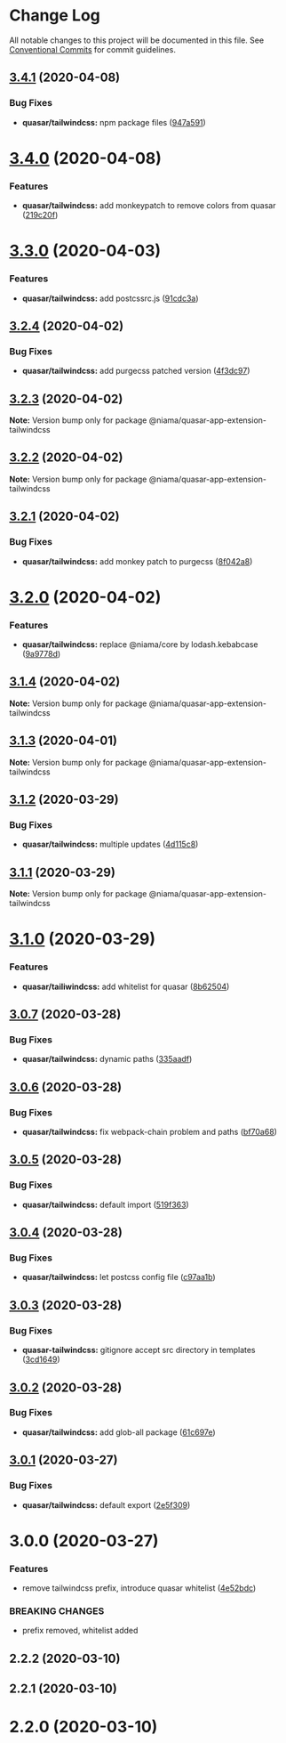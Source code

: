 # Change Log

All notable changes to this project will be documented in this file.
See [Conventional Commits](https://conventionalcommits.org) for commit guidelines.

## [3.4.1](https://github.com/niama-strategies/niama/compare/@niama/quasar-app-extension-tailwindcss@3.4.0...@niama/quasar-app-extension-tailwindcss@3.4.1) (2020-04-08)


### Bug Fixes

* **quasar/tailwindcss:** npm package files ([947a591](https://github.com/niama-strategies/niama/commit/947a591394c5890821f008f3b3455f8dd4fa9444))





# [3.4.0](https://github.com/niama-strategies/niama/compare/@niama/quasar-app-extension-tailwindcss@3.3.0...@niama/quasar-app-extension-tailwindcss@3.4.0) (2020-04-08)


### Features

* **quasar/tailwindcss:** add monkeypatch to remove colors from quasar ([219c20f](https://github.com/niama-strategies/niama/commit/219c20fe80310d3f2b2678d833f1da6c814e99ac))





# [3.3.0](https://github.com/niama-strategies/niama/compare/@niama/quasar-app-extension-tailwindcss@3.2.4...@niama/quasar-app-extension-tailwindcss@3.3.0) (2020-04-03)


### Features

* **quasar/tailwindcss:** add postcssrc.js ([91cdc3a](https://github.com/niama-strategies/niama/commit/91cdc3a1e8e6c1e35942cf344530054e60743b0b))





## [3.2.4](https://github.com/niama-strategies/niama/compare/@niama/quasar-app-extension-tailwindcss@3.2.3...@niama/quasar-app-extension-tailwindcss@3.2.4) (2020-04-02)


### Bug Fixes

* **quasar/tailwindcss:** add purgecss patched version ([4f3dc97](https://github.com/niama-strategies/niama/commit/4f3dc97b5bec52f60ec887802ba11f9b813afbec))





## [3.2.3](https://github.com/niama-strategies/niama/compare/@niama/quasar-app-extension-tailwindcss@3.2.2...@niama/quasar-app-extension-tailwindcss@3.2.3) (2020-04-02)

**Note:** Version bump only for package @niama/quasar-app-extension-tailwindcss





## [3.2.2](https://github.com/niama-strategies/niama/compare/@niama/quasar-app-extension-tailwindcss@3.2.1...@niama/quasar-app-extension-tailwindcss@3.2.2) (2020-04-02)

**Note:** Version bump only for package @niama/quasar-app-extension-tailwindcss





## [3.2.1](https://github.com/niama-strategies/niama/compare/@niama/quasar-app-extension-tailwindcss@3.2.0...@niama/quasar-app-extension-tailwindcss@3.2.1) (2020-04-02)


### Bug Fixes

* **quasar/tailwindcss:** add monkey patch to purgecss ([8f042a8](https://github.com/niama-strategies/niama/commit/8f042a8ab15f74e8f283cc4c4182290a5825f66f))





# [3.2.0](https://github.com/niama-strategies/niama/compare/@niama/quasar-app-extension-tailwindcss@3.1.4...@niama/quasar-app-extension-tailwindcss@3.2.0) (2020-04-02)


### Features

* **quasar/tailwindcss:** replace @niama/core by lodash.kebabcase ([9a9778d](https://github.com/niama-strategies/niama/commit/9a9778df2ea177eddb27abcf21e84dbab0848b82))





## [3.1.4](https://github.com/niama-strategies/niama/compare/@niama/quasar-app-extension-tailwindcss@3.1.3...@niama/quasar-app-extension-tailwindcss@3.1.4) (2020-04-02)

**Note:** Version bump only for package @niama/quasar-app-extension-tailwindcss





## [3.1.3](https://github.com/niama-strategies/niama/compare/@niama/quasar-app-extension-tailwindcss@3.1.2...@niama/quasar-app-extension-tailwindcss@3.1.3) (2020-04-01)

**Note:** Version bump only for package @niama/quasar-app-extension-tailwindcss





## [3.1.2](https://github.com/niama-strategies/niama/compare/@niama/quasar-app-extension-tailwindcss@3.1.1...@niama/quasar-app-extension-tailwindcss@3.1.2) (2020-03-29)


### Bug Fixes

* **quasar/tailwindcss:** multiple updates ([4d115c8](https://github.com/niama-strategies/niama/commit/4d115c8179d1c30ba6252b8d1f92eaab3b6ada6c))





## [3.1.1](https://github.com/niama-strategies/niama/compare/@niama/quasar-app-extension-tailwindcss@3.1.0...@niama/quasar-app-extension-tailwindcss@3.1.1) (2020-03-29)

**Note:** Version bump only for package @niama/quasar-app-extension-tailwindcss





# [3.1.0](https://github.com/niama-strategies/niama/compare/@niama/quasar-app-extension-tailwindcss@3.0.7...@niama/quasar-app-extension-tailwindcss@3.1.0) (2020-03-29)


### Features

* **quasar/tailiwindcss:** add whitelist for quasar ([8b62504](https://github.com/niama-strategies/niama/commit/8b625046d68ee452c13082b8f089c9973ce370ff))





## [3.0.7](https://github.com/niama-strategies/niama/compare/@niama/quasar-app-extension-tailwindcss@3.0.6...@niama/quasar-app-extension-tailwindcss@3.0.7) (2020-03-28)


### Bug Fixes

* **quasar/tailwindcss:** dynamic paths ([335aadf](https://github.com/niama-strategies/niama/commit/335aadf64c9f810474b54b0c27a609c9b4101e12))





## [3.0.6](https://github.com/niama-strategies/niama/compare/@niama/quasar-app-extension-tailwindcss@3.0.5...@niama/quasar-app-extension-tailwindcss@3.0.6) (2020-03-28)


### Bug Fixes

* **quasar/tailwindcss:** fix webpack-chain problem and paths ([bf70a68](https://github.com/niama-strategies/niama/commit/bf70a6848bc94498fca16f71a6bb92a46c58007b))





## [3.0.5](https://github.com/niama-strategies/niama/compare/@niama/quasar-app-extension-tailwindcss@3.0.4...@niama/quasar-app-extension-tailwindcss@3.0.5) (2020-03-28)


### Bug Fixes

* **quasar/tailwindcss:** default import ([519f363](https://github.com/niama-strategies/niama/commit/519f363e0ed7eb3c7107423b3dcecbc0abb7f371))





## [3.0.4](https://github.com/niama-strategies/niama/compare/@niama/quasar-app-extension-tailwindcss@3.0.3...@niama/quasar-app-extension-tailwindcss@3.0.4) (2020-03-28)


### Bug Fixes

* **quasar/tailwindcss:** let postcss config file ([c97aa1b](https://github.com/niama-strategies/niama/commit/c97aa1bc7799da356b044fd354ca53b36ddefc1e))





## [3.0.3](https://github.com/niama-strategies/niama/compare/@niama/quasar-app-extension-tailwindcss@3.0.2...@niama/quasar-app-extension-tailwindcss@3.0.3) (2020-03-28)


### Bug Fixes

* **quasar-tailwindcss:** gitignore accept src directory in templates ([3cd1649](https://github.com/niama-strategies/niama/commit/3cd164923ea923221a735afaa415434620958c4a))





## [3.0.2](https://github.com/niama-strategies/niama/compare/@niama/quasar-app-extension-tailwindcss@3.0.1...@niama/quasar-app-extension-tailwindcss@3.0.2) (2020-03-28)


### Bug Fixes

* **quasar/tailwindcss:** add glob-all package ([61c697e](https://github.com/niama-strategies/niama/commit/61c697efa4bc75673d61810e9a2a24eeff68081a))





## [3.0.1](https://github.com/niama-strategies/niama/compare/@niama/quasar-app-extension-tailwindcss@3.0.0...@niama/quasar-app-extension-tailwindcss@3.0.1) (2020-03-27)


### Bug Fixes

* **quasar/tailwindcss:** default export ([2e5f309](https://github.com/niama-strategies/niama/commit/2e5f309703ff7d0b16b383424351962e09ddfc73))





# 3.0.0 (2020-03-27)


### Features

* remove tailwindcss prefix, introduce quasar whitelist ([4e52bdc](https://github.com/niama-strategies/niama/commit/4e52bdcd86f4f0218bb33394346ec50664d6598f))


### BREAKING CHANGES

* prefix removed, whitelist added



## 2.2.2 (2020-03-10)



## 2.2.1 (2020-03-10)



# 2.2.0 (2020-03-10)
